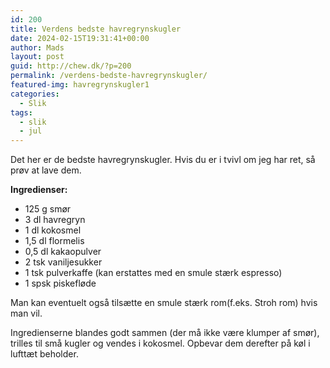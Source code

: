 ```yaml
---
id: 200
title: Verdens bedste havregrynskugler
date: 2024-02-15T19:31:41+00:00
author: Mads
layout: post
guid: http://chew.dk/?p=200
permalink: /verdens-bedste-havregrynskugler/
featured-img: havregrynskugler1
categories:
  - Slik
tags:
  - slik
  - jul
---
```

Det her er de bedste havregrynskugler. Hvis du er i tvivl om jeg har ret, så prøv at lave dem.

**Ingredienser:**

  * 125 g smør
  * 3 dl havregryn
  * 1 dl kokosmel
  * 1,5 dl flormelis
  * 0,5 dl kakaopulver
  * 2 tsk vaniljesukker
  * 1 tsk pulverkaffe (kan erstattes med en smule stærk espresso)
  * 1 spsk piskefløde
  
Man kan eventuelt også tilsætte en smule stærk rom(f.eks. Stroh rom) hvis man vil.

Ingredienserne blandes godt sammen (der må ikke være klumper af smør), trilles til små kugler og vendes i kokosmel. Opbevar dem derefter på køl i lufttæt beholder.
